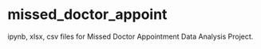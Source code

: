 # missed_doctor_appoint
ipynb, xlsx, csv files for Missed Doctor Appointment Data Analysis Project.
